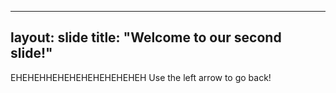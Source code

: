 
---
layout: slide
title: "Welcome to our second slide!"
---
EHEHEHHEHEHEHEHEHEHEHEH
Use the left arrow to go back!
